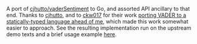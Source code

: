 A port of [cjhutto/vaderSentiment][ascendant] to Go, and assorted API ancillary
to that end. Thanks to [cjhutto], and to [ckw017] for their work [porting VADER
to a statically-typed language ahead of me,][sister] which made this work
somewhat easier to approach. See the resulting implementation run on the
upstream demo texts and a brief usage example [here][demo].

[cjhutto]: https://github.com/cjhutto
[ckw017]: https://github.com/ckw017
[sister]: https://github.com/ckw017/vader-sentiment-rust
[ascendant]: https://github.com/cjhutto/vaderSentiment
[demo]: https://play.golang.org/p/NOSUYncBrfj
